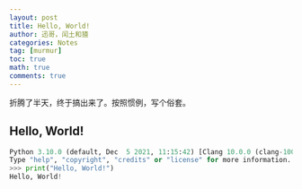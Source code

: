 ```yaml
---
layout: post
title: Hello, World!
author: 迅哥，闰土和猹
categories: Notes
tag: [murmur]
toc: true
math: true
comments: true
---
```

折腾了半天，终于搞出来了。按照惯例，写个俗套。
<!--more-->

## Hello, World!
```python
Python 3.10.0 (default, Dec  5 2021, 11:15:42) [Clang 10.0.0 (clang-1000.11.45.5)] on darwin
Type "help", "copyright", "credits" or "license" for more information.
>>> print("Hello, World!")
Hello, World!
```

